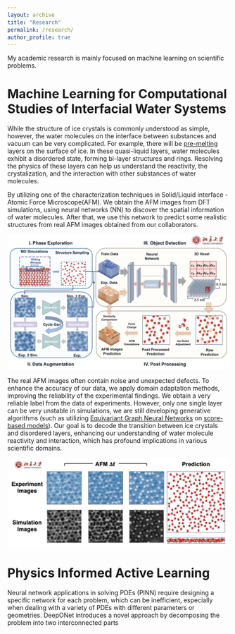```yaml
---
layout: archive
title: "Research"
permalink: /research/
author_profile: true
---
```

My academic research is mainly focused on machine learning on scientific problems.


# Machine Learning for Computational Studies of Interfacial Water Systems

While the structure of ice crystals is commonly understood as simple, however, the water molecules on the interface between substances and vacuum can be very complicated. For example, there will be [pre-melting](https://www.nature.com/articles/s41570-019-0080-8) layers on the surface of ice. In these quasi-liquid layers, water molecules exhibit a disordered state, forming bi-layer structures and rings. Resolving the physics of these layers can help us understand the reactivity, the crystalization, and the interaction with other substances of water molecules.

By utilizing one of the characterization techniques in Solid/Liquid interface - Atomic Force Microscope(AFM). We obtain the AFM images from DFT simulations, using neural networks (NN) to discover the spatial information of water molecules. After that, we use this network to predict some realistic structures from real AFM images obtained from our collaborators.

![Research Workflow](../images/research_img1.jpg)

The real AFM images often contain noise and unexpected defects. To enhance the accuracy of our data, we apply domain adaptation methods, improving the reliability of the experimental findings. We obtain a very reliable label from the data of experiments. However, only one single layer can be very unstable in simulations, we are still developing generative algorithms (such as utilizing [Equivariant Graph Neural Networks](https://www.sciencedirect.com/science/article/abs/pii/S0950705122001289) on [score-based models](https://arxiv.org/abs/2011.13456)). Our goal is to decode the transition between ice crystals and disordered layers, enhancing our understanding of water molecule reactivity and interaction, which has profound implications in various scientific domains.

![Results](../images/research_img2.jpg)

# Physics Informed Active Learning

Neural network applications in solving PDEs (PINN) require designing a specific network for each problem, which can be inefficient, especially when dealing with a variety of PDEs with different parameters or geometries. DeepONet introduces a novel approach by decomposing the problem into two interconnected parts
